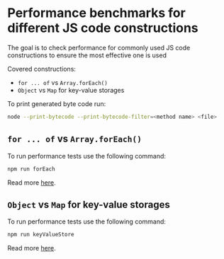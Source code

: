 # Performance benchmarks for different JS code constructions

The goal is to check performance for commonly used JS code constructions to ensure the most effective one is used

Covered constructions:
* `for ... of` vs `Array.forEach()`
*  `Object` vs `Map` for key-value storages


To print generated byte code run:
```bash
node --print-bytecode --print-bytecode-filter=<method name> <file>
```

## `for ... of` vs `Array.forEach()`
To run performance tests use the following command: 
```bash
npm run forEach 
```
Read more [here](https://dsvynarenko.hashnode.dev/nodejs-performance-1-forof-vs-foreach).

## `Object` vs `Map` for key-value storages
To run performance tests use the following command:
```bash
npm run keyValueStore 
```
Read more [here](https://dsvynarenko.hashnode.dev/nodejs-performance-2-object-vs-map).



